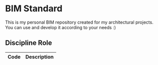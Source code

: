 # BIM Standard
This is my personal BIM repository created for my architectural projects. You can use and develop it according to your needs :)

##  Discipline Role

| Code | Description |
|------|-------------|
